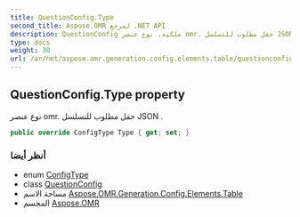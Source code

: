```yaml
---
title: QuestionConfig.Type
second_title: Aspose.OMR لمرجع .NET API
description: QuestionConfig ملكية. نوع عنصر omr. حقل مطلوب للتسلسل JSON .
type: docs
weight: 30
url: /ar/net/aspose.omr.generation.config.elements.table/questionconfig/type/
---
```

## QuestionConfig.Type property

نوع عنصر omr. حقل مطلوب للتسلسل JSON .

```csharp
public override ConfigType Type { get; set; }
```

### أنظر أيضا

* enum [ConfigType](../../../aspose.omr.generation.config.enums/configtype/)
* class [QuestionConfig](../)
* مساحة الاسم [Aspose.OMR.Generation.Config.Elements.Table](../../questionconfig/)
* المجسم [Aspose.OMR](../../../)


